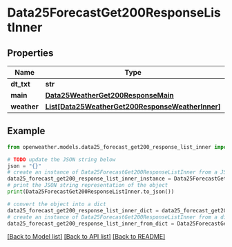 # Data25ForecastGet200ResponseListInner


## Properties

Name | Type | Description | Notes
------------ | ------------- | ------------- | -------------
**dt_txt** | **str** |  | [optional] 
**main** | [**Data25WeatherGet200ResponseMain**](Data25WeatherGet200ResponseMain.md) |  | [optional] 
**weather** | [**List[Data25WeatherGet200ResponseWeatherInner]**](Data25WeatherGet200ResponseWeatherInner.md) |  | [optional] 

## Example

```python
from openweather.models.data25_forecast_get200_response_list_inner import Data25ForecastGet200ResponseListInner

# TODO update the JSON string below
json = "{}"
# create an instance of Data25ForecastGet200ResponseListInner from a JSON string
data25_forecast_get200_response_list_inner_instance = Data25ForecastGet200ResponseListInner.from_json(json)
# print the JSON string representation of the object
print(Data25ForecastGet200ResponseListInner.to_json())

# convert the object into a dict
data25_forecast_get200_response_list_inner_dict = data25_forecast_get200_response_list_inner_instance.to_dict()
# create an instance of Data25ForecastGet200ResponseListInner from a dict
data25_forecast_get200_response_list_inner_from_dict = Data25ForecastGet200ResponseListInner.from_dict(data25_forecast_get200_response_list_inner_dict)
```
[[Back to Model list]](../README.md#documentation-for-models) [[Back to API list]](../README.md#documentation-for-api-endpoints) [[Back to README]](../README.md)


